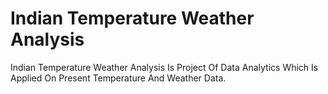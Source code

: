 # Indian Temperature Weather Analysis

Indian Temperature Weather Analysis Is Project Of Data Analytics Which Is Applied On Present Temperature And Weather Data.
